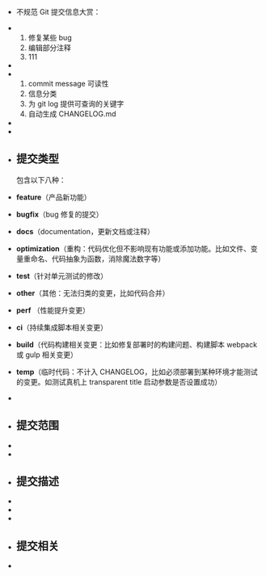 - 不规范 Git 提交信息大赏：
- 1. 修复某些 bug
  2. 编辑部分注释
  3. 111
-
- 1. commit message 可读性
  2. 信息分类
  3. 为 git log 提供可查询的关键字
  4. 自动生成 CHANGELOG.md
-
-
- ## 提交类型
  
  包含以下八种：
- **feature**（产品新功能）
- **bugfix**（bug 修复的提交）
- **docs**（documentation，更新文档或注释）
- **optimization**（重构：代码优化但不影响现有功能或添加功能。比如文件、变量重命名、代码抽象为函数，消除魔法数字等）
- **test**（针对单元测试的修改）
- **other**（其他：无法归类的变更，比如代码合并）
- **perf** （性能提升变更）
- **ci**（持续集成脚本相关变更）
- **build**（代码构建相关变更：比如修复部署时的构建问题、构建脚本 webpack 或 gulp 相关变更）
- **temp**（临时代码：不计入 CHANGELOG，比如必须部署到某种环境才能测试的变更。如测试真机上 transparent title 启动参数是否设置成功）
-
- ## 提交范围
-
-
- ## 提交描述
-
-
-
- ## 提交相关
-